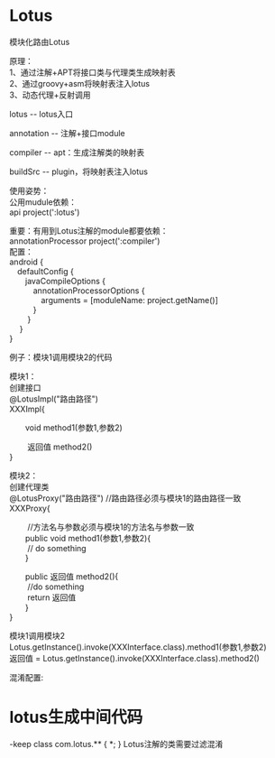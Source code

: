 # Lotus
模块化路由Lotus
  
  
原理：  
1、通过注解+APT将接口类与代理类生成映射表  
2、通过groovy+asm将映射表注入lotus  
3、动态代理+反射调用
    
lotus -- lotus入口  
    
annotation -- 注解+接口module  
  
compiler -- apt：生成注解类的映射表  
  
buildSrc -- plugin，将映射表注入lotus  
  
使用姿势：  
公用mudule依赖：  
api project(':lotus')  
  
重要：有用到Lotus注解的module都要依赖：  
annotationProcessor project(':compiler')  
配置：  
android {  
  &#8195;defaultConfig {  
      &#8195;&#8195;javaCompileOptions {  
          &#8195;&#8195;&#8195;annotationProcessorOptions {  
              &#8195;&#8195;&#8195;&#8195;arguments = [moduleName: project.getName()]  
          &#8195;&#8195;&#8195;}    
     &#8195;&#8195; }    
 &#8195; }    
}

  
例子：模块1调用模块2的代码  

模块1：  
创建接口  
@LotusImpl("路由路径")  
XXXImpl{  
    
  &#8195;&#8195;void method1(参数1,参数2)  
    
 &#8195;&#8195; 返回值 method2()  
}    
    
模块2：    
创建代理类  
@LotusProxy("路由路径")  //路由路径必须与模块1的路由路径一致  
XXXProxy{  
  
 &#8195;&#8195; //方法名与参数必须与模块1的方法名与参数一致  
  &#8195;&#8195;public void method1(参数1,参数2){  
     &#8195;&#8195; // do something  
  &#8195;&#8195;}  
    
  &#8195;&#8195;public 返回值 method2(){  
   &#8195;&#8195;  //do something  
   &#8195;&#8195;  return 返回值  
  &#8195;&#8195;}  
}  
    
  
模块1调用模块2  
Lotus.getInstance().invoke(XXXInterface.class).method1(参数1,参数2)  
返回值 = Lotus.getInstance().invoke(XXXInterface.class).method2()  


混淆配置:
# lotus生成中间代码
-keep class com.lotus.** { *; }
Lotus注解的类需要过滤混淆

